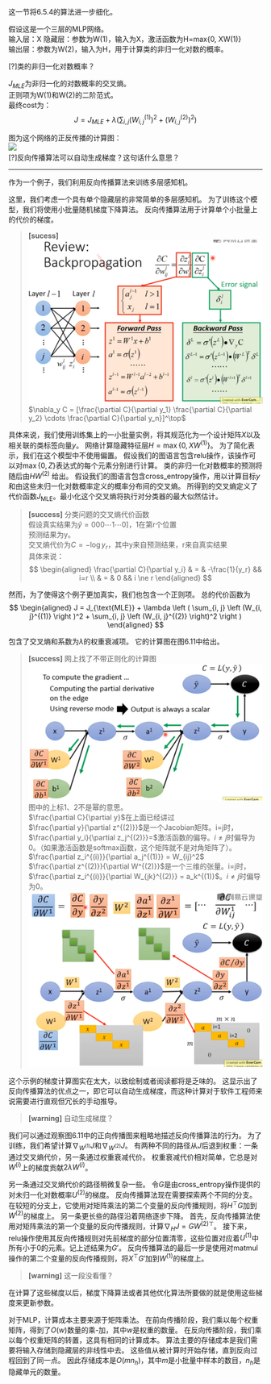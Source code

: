这一节将6.5.4的算法进一步细化。  

假设这是一个三层的MLP网络。  
输入层：X
隐藏层：参数为W(1)，输入为X，激活函数为H=max{0, XW(1)}  
输出层：参数为W(2)，输入为H，用于计算类的非归一化对数的概率。  

[?]类的非归一化对数概率？

$J_{MLE}$为非归一化的对数概率的交叉熵。  
正则项为W(1)和W(2)的二阶范式。  
最终cost为：  
$$
J = J_{MLE} + \lambda\left(\sum_{i,j}(W^{(1)}_{i,j})^2 + (W^{(2)}_{i,j})^2\right)
$$

图为这个网络的正反传播的计算图：  
![](http://windmissing.github.io/images_for_gitbook/Bible-DeepLearning/6.png)  
[?]反向传播算法可以自动生成梯度？这句话什么意思？  




------------------


作为一个例子，我们利用反向传播算法来训练多层感知机。

这里，我们考虑一个具有单个隐藏层的非常简单的多层感知机。
为了训练这个模型，我们将使用小批量随机梯度下降算法。
反向传播算法用于计算单个小批量上的代价的梯度。   
> **[sucess]**  
> ![](/assets/images/Chapter6/7.png)   
$\nabla_y C = [\frac{\partial C}{\partial y_1} \frac{\partial C}{\partial y_2} \cdots \frac{\partial C}{\partial y_n}]^\top$  

具体来说，我们使用训练集上的一小批量实例，将其规范化为一个设计矩阵$X$以及相关联的类标签向量$y$。
网络计算隐藏特征层$H=\max\{0, XW^{(1)}\}$。
为了简化表示，我们在这个模型中不使用偏置。
假设我们的图语言包含relu操作，该操作可以对$\max\{0,Z\}$表达式的每个元素分别进行计算。
类的非归一化对数概率的预测将随后由$HW^{(2)}$ 给出。
假设我们的图语言包含cross_entropy操作，用以计算目标$y$和由这些未归一化对数概率定义的概率分布间的交叉熵。
所得到的交叉熵定义了代价函数$J_\text{MLE}$。最小化这个交叉熵将执行对分类器的最大似然估计。  
> **[success]** 分类问题的交叉熵代价函数  
> 假设真实结果为$\hat y = 0 0 0 \cdots 1 \cdots 0]$，1在第r个位置  
> 预测结果为y。  
> 交叉熵代价为$C = -\log y_r$，其中y来自预测结果，r来自真实结果  
> 具体来说：  
$$
\begin{aligned}
\frac{\partial C}{\partial y_i} & = & -\frac{1}{y_r} && i=r \\
& = & 0 && i \ne r
\end{aligned}
$$

然而，为了使得这个例子更加真实，我们也包含一个正则项。
总的代价函数为  
$$
\begin{aligned}
  J = J_{\text{MLE}} + \lambda \left ( \sum_{i, j} \left (W_{i, j}^{(1)} \right )^2 + \sum_{i, j} \left (W_{i, j}^{(2)} \right)^2 \right )
\end{aligned}
$$

包含了交叉熵和系数为$\lambda$的权重衰减项。
它的计算图在图6.11中给出。
> **[success]** 网上找了不带正则化的计算图  
> ![](/assets/images/Chapter6/10.png)  
> 图中的上标1、2不是幂的意思。  
> $\frac{\partial C}{\partial y}$在上面已经讲过  
> $\frac{\partial y}{\partial z^{(2)}}$是一个Jacobian矩阵。i=j时，$\frac{\partial y_i}{\partial z_j^{(2)}}=$激活函数的偏导。$i \ne j$时偏导为0。（如果激活函数是softmax函数，这个矩阵就不是对角矩阵了）。  
> $\frac{\partial z_i^{(i)}}{\partial a_j^{(1)}} = W_{ij}^2$  
> $\frac{\partial z^{(2)}}{\partial W^{(2)}}$是一个三维的张量。i=j时，$\frac{\partial z_i^{(i)}}{\partial W_{jk}^{(2)}} = a_k^{(1)}$。$i \ne j$时偏导为0。  
> ![](/assets/images/Chapter6/8.png)  

这个示例的梯度计算图实在太大，以致绘制或者阅读都将是乏味的。
这显示出了反向传播算法的优点之一，即它可以自动生成梯度，而这种计算对于软件工程师来说需要进行直观但冗长的手动推导。  
> **[warning]** 自动生成梯度？  

我们可以通过观察图6.11中的正向传播图来粗略地描述反向传播算法的行为。
为了训练，我们希望计算$\nabla_{W^{(1)}} J$和$\nabla_{W^{(2)}} J$。
有两种不同的路径从$J$后退到权重：一条通过交叉熵代价，另一条通过权重衰减代价。
权重衰减代价相对简单，它总是对$W^{(i)}$上的梯度贡献$2\lambda W^{(i)}$。
  
另一条通过交叉熵代价的路径稍微复杂一些。
令$G$是由cross_entropy操作提供的对未归一化对数概率$U^{(2)}$的梯度。
反向传播算法现在需要探索两个不同的分支。
在较短的分支上，它使用对矩阵乘法的第二个变量的反向传播规则，将$H^\top G$加到$W^{(2)}$的梯度上。
另一条更长些的路径沿着网络逐步下降。
首先，反向传播算法使用对矩阵乘法的第一个变量的反向传播规则，计算$\nabla_{H} J = GW^{(2)\top}$。
接下来，relu操作使用其反向传播规则对先前梯度的部分位置清零，这些位置对应着$U^{(1)}$中所有小于0的元素。记上述结果为$G'$。 
反向传播算法的最后一步是使用对matmul操作的第二个变量的反向传播规则，将$X^\top G'$加到$W^{(1)}$的梯度上。  
> **[warning]** 这一段没看懂？

在计算了这些梯度以后，梯度下降算法或者其他优化算法所要做的就是使用这些梯度来更新参数。

对于MLP，计算成本主要来源于矩阵乘法。
在前向传播阶段，我们乘以每个权重矩阵，得到了$O(w)$数量的乘-加，其中$w$是权重的数量。
在反向传播阶段，我们乘以每个权重矩阵的转置，这具有相同的计算成本。
算法主要的存储成本是我们需要将输入存储到隐藏层的非线性中去。
这些值从被计算时开始存储，直到反向过程回到了同一点。
因此存储成本是$O(mn_h)$，其中$m$是小批量中样本的数目，$n_h$是隐藏单元的数量。